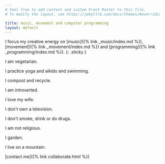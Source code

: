 ```yaml
---
# Feel free to add content and custom Front Matter to this file.
# To modify the layout, see https://jekyllrb.com/docs/themes/#overriding-theme-defaults

title: music, movement and computer programming
layout: default
---
```


I focus my creative energy on [music]({% link _music/index.md %}), [movement]({% link _movement/index.md %}) and [programming]({% link _programming/index.md %}).
{: .sticky }

I am vegetarian.

I practice yoga and aikido and swimming.

I compost and recycle.

I am introverted.

I love my wife.

I don't own a television. 

I don't smoke, drink or do drugs. 

I am not religious.

I garden.

I live on a mountain.

[contact me]({% link collaborate.html %})

<script>
document.addEventListener("DOMContentLoaded", (e) => {

    var sticky = document.querySelector('.sticky');

    linebreakNav();
    var ticking = false;
    window.addEventListener("scroll", () => {
        if (!ticking) {
            window.requestAnimationFrame(() => {
                stickyNav();
                ticking = false;
            });
            ticking = true;
        }
    });
    window.addEventListener("resize", () => {
    linebreakNav().then(() => {
            if (!ticking) {
                window.requestAnimationFrame(() => {
                    stickyNav();
                    ticking = false;
                });
                ticking = true;
            }
        });
    });
    
    function stickyNav() {
        var position = sticky.getBoundingClientRect().top;
        var height = sticky.getBoundingClientRect().height;
        if(position == 0) {
            sticky.style.top = `-${height/2}px`;
        }
    }
    function linebreakNav() {
        var content = sticky.innerHTML;
        if (window.matchMedia('screen and (max-width: 768px)').matches) {
            if(content.indexOf('<br>') < 0) {
                sticky.innerHTML = content.substring(0, 30) + "<br>" + content.substring(30);
            }
        } else {
            sticky.innerHTML = content.replace("<br>", "");
        }
        return Promise.resolve();
    }
});


</script>




